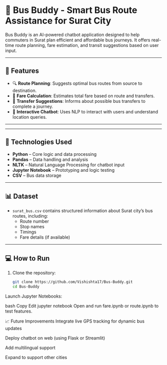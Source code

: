 # 🚌 Bus Buddy - Smart Bus Route Assistance for Surat City

Bus Buddy is an AI-powered chatbot application designed to help commuters in Surat plan efficient and affordable bus journeys. It offers real-time route planning, fare estimation, and transit suggestions based on user input.

---

## 🚀 Features

- 🔍 **Route Planning**: Suggests optimal bus routes from source to destination.
- 💱 **Fare Calculation**: Estimates total fare based on route and transfers.
- 🔄 **Transfer Suggestions**: Informs about possible bus transfers to complete a journey.
- 💬 **Interactive Chatbot**: Uses NLP to interact with users and understand location queries.

---


---

## 🧠 Technologies Used

- **Python** – Core logic and data processing
- **Pandas** – Data handling and analysis
- **NLTK** – Natural Language Processing for chatbot input
- **Jupyter Notebook** – Prototyping and logic testing
- **CSV** – Bus data storage

---

## 📊 Dataset

- `surat_bus.csv` contains structured information about Surat city’s bus routes, including:
  - Route number
  - Stop names
  - Timings
  - Fare details (if available)

---

## 💻 How to Run

1. Clone the repository:
   ```bash
   git clone https://github.com/Vishishta17/Bus-Buddy.git
   cd Bus-Buddy
Launch Jupyter Notebooks:

bash
Copy
Edit
jupyter notebook
Open and run fare.ipynb or route.ipynb to test features.

📈 Future Improvements
Integrate live GPS tracking for dynamic bus updates

Deploy chatbot on web (using Flask or Streamlit)

Add multilingual support

Expand to support other cities

